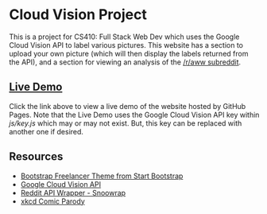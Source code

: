 # Cloud Vision Project

This is a project for CS410: Full Stack Web Dev which uses the Google Cloud Vision API to label various pictures. This website has a section to upload your own picture (which will then display the labels returned from the API), and a section for viewing an analysis of the [/r/aww subreddit](http://www.reddit.com/r/aww/).

## [Live Demo](http://noah-mcaulay.github.io/cloud-vision-project/)

Click the link above to view a live demo of the website hosted by GitHub Pages. Note that the Live Demo uses the Google Cloud Vision API key within *js/key.js* which may or may not exist. But, this key can be replaced with another one if desired.

## Resources

- [Bootstrap Freelancer Theme from Start Bootstrap](http://startbootstrap.com/template-overviews/freelancer/)
- [Google Cloud Vision API](http://cloud.google.com/vision/)
- [Reddit API Wrapper - Snoowrap](https://github.com/not-an-aardvark/snoowrap)
- [xkcd Comic Parody](https://medium.com/google-cloud/using-the-google-cloud-vision-api-with-node-js-194e507afbd8)
